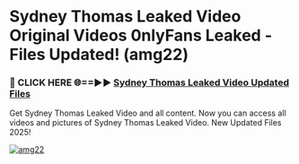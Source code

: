 # Sydney Thomas Leaked Video Original Videos 0nlyFans Leaked - Files Updated! (amg22)

<h3>🔴 CLICK HERE 🌐==►► <a href="https://tinyurl.com/2jnfzry5" rel="nofollow">Sydney Thomas Leaked Video Updated Files</a></h3>

Get Sydney Thomas Leaked Video and all content. Now you can access all videos and pictures of Sydney Thomas Leaked Video. New Updated Files 2025!

[![amg22](https://i.imgur.com/GyGTBgg.gif)](https://tinyurl.com/2jnfzry5)
